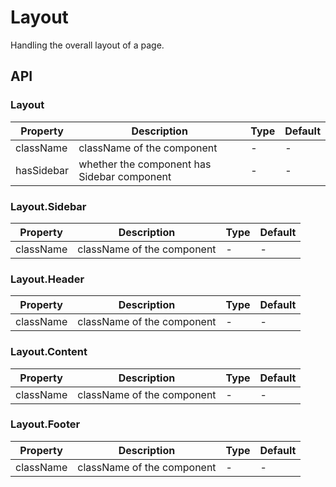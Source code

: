 # Layout

Handling the overall layout of a page.

<Demos />

## API

### Layout

| Property   | Description                                 | Type | Default |
| ---------- | ------------------------------------------- | ---- | ------- |
| className  | className of the component                  | -    | -       |
| hasSidebar | whether the component has Sidebar component | -    | -       |

### Layout.Sidebar

| Property  | Description                | Type | Default |
| --------- | -------------------------- | ---- | ------- |
| className | className of the component | -    | -       |

### Layout.Header

| Property  | Description                | Type | Default |
| --------- | -------------------------- | ---- | ------- |
| className | className of the component | -    | -       |

### Layout.Content

| Property  | Description                | Type | Default |
| --------- | -------------------------- | ---- | ------- |
| className | className of the component | -    | -       |

### Layout.Footer

| Property  | Description                | Type | Default |
| --------- | -------------------------- | ---- | ------- |
| className | className of the component | -    | -       |
